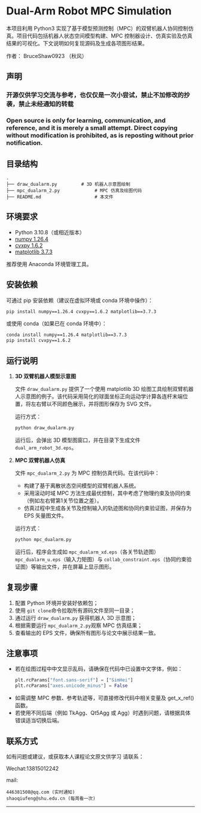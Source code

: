 # Dual-Arm Robot MPC Simulation

本项目利用 Python3 实现了基于模型预测控制（MPC）的双臂机器人协同控制仿真。项目代码包括机器人状态空间模型构建、MPC 控制器设计、仿真实验及仿真结果的可视化。下文说明如何复现源码及生成各项图形结果。

作者： BruceShaw0923 （秋风）

## 声明

### 开源仅供学习交流与参考，也仅仅是一次小尝试，禁止不加修改的抄袭，禁止未经通知的转载

### Open source is only for learning, communication, and reference, and it is merely a small attempt. Direct copying without modification is prohibited, as is reposting without prior notification.

## 目录结构

```
.
├── draw_dualarm.py         # 3D 机器人示意图绘制
├── mpc_dualarm_2.py             # MPC 仿真及绘图代码
├── README.md                    # 本文件
```

## 环境要求

- Python 3.10.8（或相近版本）
- [numpy 1.26.4](https://numpy.org/)
- [cvxpy 1.6.2](https://www.cvxpy.org/)
- [matplotlib 3.7.3](https://matplotlib.org/)

推荐使用 Anaconda 环境管理工具。

## 安装依赖

可通过 pip 安装依赖（建议在虚拟环境或 conda 环境中操作）：

```bash
pip install numpy==1.26.4 cvxpy==1.6.2 matplotlib==3.7.3
```

或使用 conda（如果已在 conda 环境中）：

```bash
conda install numpy==1.26.4 matplotlib==3.7.3
pip install cvxpy==1.6.2
```

## 运行说明

1. **3D 双臂机器人模型示意图**

   文件 `draw_dualarm.py` 提供了一个使用 matplotlib 3D 绘图工具绘制双臂机器人示意图的例子。该代码采用简化的球面坐标正向运动学计算各连杆末端位置，将左右臂以不同颜色展示，并将图形保存为 SVG 文件。

   运行方式：

   ```bash
   python draw_dualarm.py
   ```

   运行后，会弹出 3D 模型图窗口，并在目录下生成文件 `dual_arm_robot_3d.eps`。
3. **MPC 双臂机器人仿真**

   文件 `mpc_dualarm_2.py` 为 MPC 控制仿真代码。在该代码中：

   - 构建了基于离散状态空间模型的双臂机器人系统。
   - 采用滚动时域 MPC 方法生成最优控制，其中考虑了物理约束及协同约束（例如左右臂第1关节位置之差）。
   - 仿真过程中生成各关节及控制输入的轨迹图和协同约束验证图，并保存为 EPS 矢量图文件。

   运行方式：

   ```bash
   python mpc_dualarm.py
   ```

   运行后，程序会生成如 `mpc_dualarm_xd.eps`（各关节轨迹图）`mpc_dualarm_u.eps`（输入力矩图）与 `collab_constraint.eps`（协同约束验证图）等输出文件，并在屏幕上显示图形。

## 复现步骤

1. 配置 Python 环境并安装好依赖包；
2. 使用 `git clone`命令拉取所有源码文件至同一目录；
3. 通过运行 `draw_dualarm.py` 获得机器人 3D 示意图；
4. 根据需要运行 `mpc_dualarm_2.py`观察 MPC 仿真结果；
5. 查看输出的 EPS 文件，确保所有图形与论文中展示结果一致。

## 注意事项

- 若在绘图过程中中文显示乱码，请确保在代码中已设置中文字体，例如：
  ```python
  plt.rcParams["font.sans-serif"] = ["SimHei"]
  plt.rcParams["axes.unicode_minus"] = False
  ```
- 如需调整 MPC 参数、参考轨迹等，可直接修改代码中相关变量及 get_x_ref() 函数。
- 若使用不同后端（例如 TkAgg、Qt5Agg 或 Agg）时遇到问题，请根据具体错误适当切换后端。

## 联系方式

如有问题或建议，或获取本人课程论文原文供学习 请联系：

Wechat:13815012242

mail:

    446381508@qq.com (实时通知)
    shaoqiufeng@shu.edu.cn (每周看一次)

---
